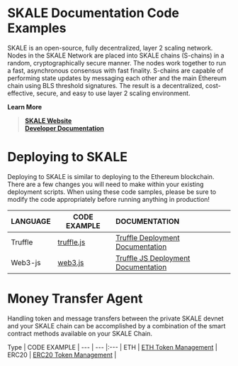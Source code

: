 


# SKALE Documentation Code Examples

SKALE is an open-source, fully decentralized, layer 2 scaling network. Nodes in the SKALE Network are placed into SKALE chains (S-chains) in a random, cryptographically secure manner. The nodes work together to run a fast, asynchronous consensus with fast finality. S-chains are capable of performing state updates by messaging each other and the main Ethereum chain using BLS threshold signatures. The result is a decentralized, cost-effective, secure, and easy to use layer 2 scaling environment.

 
**Learn More**
> **[SKALE Website](https://skalelabs.com/)** <br/>
> **[Developer Documentation](https://developers.skalelabs.com/)**

# Deploying to SKALE

Deploying to SKALE is similar to deploying to the Ethereum blockchain. There are a few changes you will need to make within your existing deployment scripts. When using these code samples, please be sure to modify the code appropriately before running anything in production!

LANGUAGE | CODE EXAMPLE | DOCUMENTATION |
--- | --- |:---  | 
Truffle | [truffle.js](deployment/truffle) | [Truffle Deployment Documentation](https://developers.skalelabs.com/code-samples#truffle-deployment ) |
Web3-js | [web3.js](deployment/web3-js) | [Truffle JS Deployment Documentation](https://developers.skalelabs.com/code-samples#node-deployment ) 

# Money Transfer Agent

Handling token and message transfers between the private SKALE devnet and your SKALE chain can be accomplished by a combination of the smart contract methods available on your SKALE Chain.

Type | CODE EXAMPLE | 
--- | --- |:---  | 
ETH | [ETH Token Management](money-transfer) |
ERC20 | [ERC20 Token Management](money-transfer) | 
